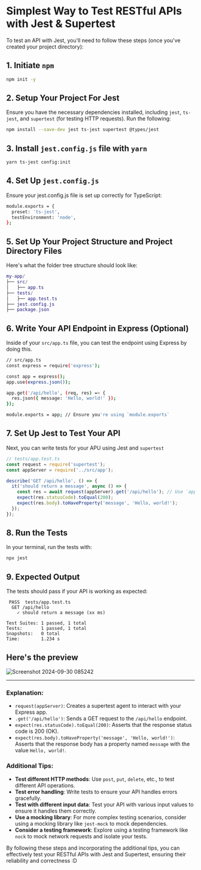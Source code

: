 # Simplest Way to Test RESTful APIs with Jest & Supertest

To test an API with Jest, you'll need to follow these steps (once you've created your project directory):

## 1. Initiate ```npm```
```bash
npm init -y
```

## 2. Setup Your Project For Jest
Ensure you have the necessary dependencies installed, including ```jest```, ```ts-jest```, and ```supertest``` (for testing HTTP requests). Run the following:
```bash
npm install --save-dev jest ts-jest supertest @types/jest
```

## 3. Install ```jest.config.js``` file with ```yarn```
```bash
yarn ts-jest config:init
```

## 4. Set Up ```jest.config.js```
Ensure your jest.config.js file is set up correctly for TypeScript:
```bash
module.exports = {
  preset: 'ts-jest',
  testEnvironment: 'node',
};
```

## 5. Set Up Your Project Structure and Project Directory Files
Here's what the folder tree structure should look like:
```lua
my-app/
├── src/
│   ├── app.ts
├── tests/
│   ├── app.test.ts
├── jest.config.js
├── package.json
```


## 6. Write Your API Endpoint in Express (Optional)
Inside of your ```src/app.ts``` file, you can test the endpoint using Express by doing this.
```bash
// src/app.ts
const express = require('express');

const app = express();
app.use(express.json());

app.get('/api/hello', (req, res) => {
  res.json({ message: 'Hello, world!' });
});

module.exports = app; // Ensure you're using `module.exports`

```

## 7. Set Up Jest to Test Your API
Next, you can write tests for your APU using Jest and ```supertest```
```ts
// tests/app.test.ts
const request = require('supertest');
const appServer = require('../src/app'); 

describe('GET /api/hello', () => {
  it('should return a message', async () => {
    const res = await request(appServer).get('/api/hello'); // Use `appServer` here
    expect(res.statusCode).toEqual(200);
    expect(res.body).toHaveProperty('message', 'Hello, world!');
  });
});
```

## 8. Run the Tests
In your terminal, run the tests with:
```bash
npx jest
```

## 9. Expected Output
The tests should pass if your API is working as expected:
```vbnet
 PASS  tests/app.test.ts
  GET /api/hello
    ✓ should return a message (xx ms)

Test Suites: 1 passed, 1 total
Tests:       1 passed, 1 total
Snapshots:   0 total
Time:        1.234 s
```

## Here's the preview

![Screenshot 2024-09-30 085242](https://github.com/user-attachments/assets/0d4dc430-adec-4486-ac40-ba93feef12a1)

--------------------------------------------------------------------------------------------

### Explanation:
- ```request(appServer)```: Creates a supertest agent to interact with your Express app.
- ```.get('/api/hello')```: Sends a GET request to the ```/api/hello``` endpoint.
- ```expect(res.statusCode).toEqual(200)```: Asserts that the response status code is 200 (OK).
- ```expect(res.body).toHaveProperty('message', 'Hello, world!')```: Asserts that the response body has a property named ```message``` with the value ```Hello, world!```.

### Additional Tips:
- **Test different HTTP methods**: Use ```post```, ```put```, ```delete```, etc., to test different API operations.
- **Test error handling**: Write tests to ensure your API handles errors gracefully.
- **Test with different input data**: Test your API with various input values to ensure it handles them correctly.
- **Use a mocking library**: For more complex testing scenarios, consider using a mocking library like ```jest-mock``` to mock dependencies.
- **Consider a testing framework**: Explore using a testing framework like ```nock``` to mock network requests and isolate your tests.

By following these steps and incorporating the additional tips, you can effectively test your RESTful APIs with Jest and Supertest, ensuring their reliability and correctness :D


